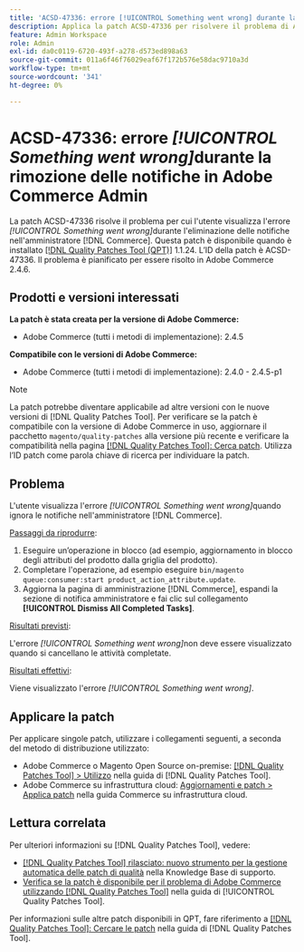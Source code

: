 ```yaml
---
title: 'ACSD-47336: errore [!UICONTROL Something went wrong] durante la rimozione delle notifiche in Adobe Commerce Admin'
description: Applica la patch ACSD-47336 per risolvere il problema di Adobe Commerce, in cui l'utente visualizza l'errore [!UICONTROL Something went wrong], quando ignora le notifiche in  [!DNL Commerce] Admin.
feature: Admin Workspace
role: Admin
exl-id: da0c0119-6720-493f-a278-d573ed898a63
source-git-commit: 011a6f46f76029eaf67f172b576e58dac9710a3d
workflow-type: tm+mt
source-wordcount: '341'
ht-degree: 0%

---
```


# ACSD-47336: errore _[!UICONTROL Something went wrong]_&#x200B;durante la rimozione delle notifiche in Adobe Commerce Admin

La patch ACSD-47336 risolve il problema per cui l&#39;utente visualizza l&#39;errore _[!UICONTROL Something went wrong]_&#x200B;durante l&#39;eliminazione delle notifiche nell&#39;amministratore [!DNL Commerce]. Questa patch è disponibile quando è installato [[!DNL Quality Patches Tool (QPT)]](https://experienceleague.adobe.com/en/docs/commerce-operations/tools/quality-patches-tool/quality-patches-tool-to-self-serve-quality-patches) 1.1.24. L’ID della patch è ACSD-47336. Il problema è pianificato per essere risolto in Adobe Commerce 2.4.6.

## Prodotti e versioni interessati

**La patch è stata creata per la versione di Adobe Commerce:**

* Adobe Commerce (tutti i metodi di implementazione): 2.4.5

**Compatibile con le versioni di Adobe Commerce:**

* Adobe Commerce (tutti i metodi di implementazione): 2.4.0 - 2.4.5-p1

>[!NOTE]
>
>La patch potrebbe diventare applicabile ad altre versioni con le nuove versioni di [!DNL Quality Patches Tool]. Per verificare se la patch è compatibile con la versione di Adobe Commerce in uso, aggiornare il pacchetto `magento/quality-patches` alla versione più recente e verificare la compatibilità nella pagina [[!DNL Quality Patches Tool]: Cerca patch](https://experienceleague.adobe.com/tools/commerce-quality-patches/index.html). Utilizza l’ID patch come parola chiave di ricerca per individuare la patch.

## Problema

L&#39;utente visualizza l&#39;errore _[!UICONTROL Something went wrong]_&#x200B;quando ignora le notifiche nell&#39;amministratore [!DNL Commerce].

<u>Passaggi da riprodurre</u>:

1. Eseguire un’operazione in blocco (ad esempio, aggiornamento in blocco degli attributi del prodotto dalla griglia del prodotto).
1. Completare l&#39;operazione, ad esempio eseguire `bin/magento queue:consumer:start product_action_attribute.update`.
1. Aggiorna la pagina di amministrazione [!DNL Commerce], espandi la sezione di notifica amministratore e fai clic sul collegamento **[!UICONTROL Dismiss All Completed Tasks]**.

<u>Risultati previsti</u>:

L&#39;errore _[!UICONTROL Something went wrong]_&#x200B;non deve essere visualizzato quando si cancellano le attività completate.

<u>Risultati effettivi</u>:

Viene visualizzato l&#39;errore _[!UICONTROL Something went wrong]_.

## Applicare la patch

Per applicare singole patch, utilizzare i collegamenti seguenti, a seconda del metodo di distribuzione utilizzato:

* Adobe Commerce o Magento Open Source on-premise: [[!DNL Quality Patches Tool] > Utilizzo](/help/tools/quality-patches-tool/usage.md) nella guida di [!DNL Quality Patches Tool].
* Adobe Commerce su infrastruttura cloud: [Aggiornamenti e patch > Applica patch](https://experienceleague.adobe.com/docs/commerce-cloud-service/user-guide/develop/upgrade/apply-patches.html) nella guida Commerce su infrastruttura cloud.

## Lettura correlata

Per ulteriori informazioni su [!DNL Quality Patches Tool], vedere:

* [[!DNL Quality Patches Tool] rilasciato: nuovo strumento per la gestione automatica delle patch di qualità](https://experienceleague.adobe.com/en/docs/commerce-operations/tools/quality-patches-tool/quality-patches-tool-to-self-serve-quality-patches) nella Knowledge Base di supporto.
* [Verifica se la patch è disponibile per il problema di Adobe Commerce utilizzando  [!DNL Quality Patches Tool]](/help/tools/quality-patches-tool/patches-available-in-qpt/check-patch-for-magento-issue-with-magento-quality-patches.md) nella guida di [!UICONTROL Quality Patches Tool].


Per informazioni sulle altre patch disponibili in QPT, fare riferimento a [[!DNL Quality Patches Tool]: Cercare le patch](https://experienceleague.adobe.com/tools/commerce-quality-patches/index.html) nella guida di [!DNL Quality Patches Tool].
